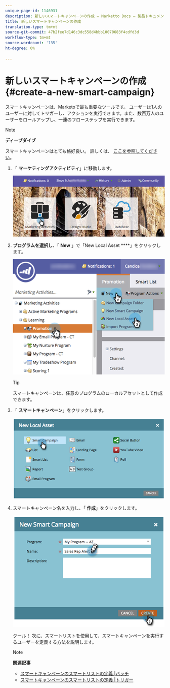 ```yaml
---
unique-page-id: 1146931
description: 新しいスマートキャンペーンの作成 — Marketto Docs — 製品ドキュメント
title: 新しいスマートキャンペーンの作成
translation-type: tm+mt
source-git-commit: 47b2fee7d146c3dc558d4bbb10070683f4cdfd3d
workflow-type: tm+mt
source-wordcount: '135'
ht-degree: 0%

---
```



# 新しいスマートキャンペーンの作成 {#create-a-new-smart-campaign}

スマートキャンペーンは、Marketoで最も重要なツールです。 ユーザーは1人のユーザーに対してトリガーし、アクションを実行できます。また、数百万人のユーザーをロールアップし、一連のフローステップを実行できます。

>[!NOTE]
>
>**ディープダイブ**
>
>スマートキャンペーンはとても格好良い。 詳しくは、 [ここを参照してください](../../../../product-docs/core-marketo-concepts/smart-campaigns/understanding-smart-campaigns.md)。

1. 「 **マーケティングアクティビティ**」に移動します。

   ![](assets/login-marketing-activities.png)

1. **プログラムを選択し**、「 **New** 」で「New Local Asset ****」をクリックします。

   ![](assets/program-localassethands.png)

   >[!TIP]
   >
   >スマートキャンペーンは、任意のプログラムのローカルアセットとして作成できます。

1. 「 **スマートキャンペーン**」をクリックします。

   ![](assets/image2014-9-19-15-3a9-3a51.png)

1. スマートキャンペーン名を入力し、「 **作成**」をクリックします。

   ![](assets/image2014-9-19-15-3a10-3a41.png)

   クール！ 次に、スマートリストを使用して、スマートキャンペーンを実行するユーザーを定義する方法を説明します。

   >[!NOTE]
   >
   >**関連記事**
   >
   >    
   >    
   >    * [スマートキャンペーンのスマートリストの定義 |バッチ](define-smart-list-for-smart-campaign-batch.md)
   >    * [スマートキャンペーンのスマートリストの定義 |トリガー](define-smart-list-for-smart-campaign-trigger.md)


